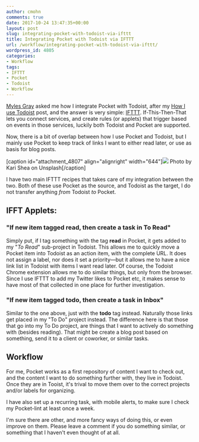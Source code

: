 ```yaml
---
author: cmohn
comments: true
date: 2017-10-24 13:47:35+00:00
layout: post
slug: integrating-pocket-with-todoist-via-ifttt
title: Integrating Pocket with Todoist via IFTTT
url: /workflow/integrating-pocket-with-todoist-via-ifttt/
wordpress_id: 4805
categories:
- Workflow
tags:
- IFTTT
- Pocket
- Todoist
- Workflow
---
```


[Myles Gray](https://twitter.com/mylesagray/status/922783625241866241) asked me how I integrate Pocket with Todoist, after my [How I use Todoist](http://vninja.net/workflow/how-i-use-todoist/) post, and the answer is very simple: [IFTTT](https://ifttt.com/). If-This-Then-That lets you connect services, and create rules (or applets) that trigger based on events in those services, luckily both Todoist and Pocket are supported.

Now, there is a bit of overlap between how I use Pocket and Todoist, but I mainly use Pocket to keep track of links I want to either read later, or use as basis for blog posts.

[caption id="attachment_4807" align="alignright" width="644"][![](http://vninja.net/wordpress/wp-content/uploads/2017/10/kari-shea-199320-644x429.jpg)](https://unsplash.com/@karishea) Photo by Kari Shea on Unsplash[/caption]

I have two main IFTTT recipes that takes care of my integration between the two. Both of these use Pocket as the source, and Todoist as the target, I do not transfer anything _from_ Todoist _to_ Pocket.



## **IFFT Applets:**





### **"If new item tagged read, then create a task in To Read"**



Simply put, if I tag something with the tag **read** in Pocket, it gets added to my "_To Read_" sub-project in Todoist. This allows me to quickly move a Pocket item into Todoist as an action item, with the complete URL. It does not assign a label, nor does it set a priority—but it allows me to have a nice link list in Todoist with items I want read later. Of course, the Todoist Chrome extension allows me to do similar things, but only from the browser. Since I use IFTTT to add my Twitter likes to Pocket etc, it makes sense to have most of that collected in one place for further investigation.



### **"If new item tagged todo, then create a task in Inbox"**



Similar to the one above, just with the **todo** tag instead. Naturally those links get placed in my "To Do" project instead. The difference here is that those that go into my To Do project, are things that I want to actively do something with (besides reading). That might be create a blog post based on something, send it to a client or coworker, or similar tasks.



## Workflow



For me, Pocket works as a first repository of content I want to check out, and the content I want to do something further with, they live in Todoist. Once they are in Tooist, it's trival to move them over to the correct projects and/or labels for organizing.

I have also set up a recurring task, with mobile alerts, to make sure I check my Pocket-lint at least once a week.

I'm sure there are other, and more fancy ways of doing this, or even improve on them. Please leave a comment if you do something similar, or something that I haven't even thought of at all.
